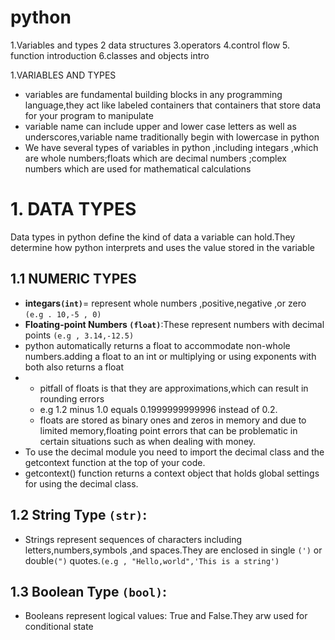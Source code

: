 # python 

1.Variables and types
2 data structures
3.operators
4.control flow
5. function introduction
6.classes and objects intro

1.VARIABLES AND TYPES
* variables are fundamental building blocks in any programming language,they act like labeled containers that containers that store data for your program to manipulate
* variable name can include upper and lower case letters as well as underscores,variable name traditionally begin with lowercase in python
* We have several types of variables in python ,including integars ,which are whole numbers;floats which are decimal numbers ;complex numbers which are used for mathematical calculations

# 1. DATA TYPES
Data types in python define the kind of data a variable can hold.They determine how python interprets and uses the value stored in the variable

## 1.1 NUMERIC TYPES
* **integars`(int)`**= represent whole numbers ,positive,negative ,or zero `(e.g . 10,-5 , 0)`
* **Floating-point Numbers `(float)`**:These represent numbers with decimal points `(e.g , 3.14,-12.5)`
* python automatically returns a float to accommodate non-whole numbers.adding a float to an int or multiplying or using exponents with both also returns a float
* - pitfall of floats is that they are approximations,which can result in rounding errors
  - e.g 1.2 minus 1.0 equals 0.1999999999996 instead of 0.2.
  - floats are stored as binary ones and zeros in memory and due to limited memory,floating point errors that can be problematic in certain situations such as when dealing with money.
* To use the decimal module you need to import the decimal class and the getcontext function at the top of your code.
* getcontext() function returns a context object that holds global settings for using the decimal class.

## 1.2 String Type `(str)`:
* Strings represent sequences of characters including letters,numbers,symbols ,and spaces.They are enclosed in single `(')` or double`(")` quotes.`(e.g , "Hello,world",'This is a string')`

## 1.3 Boolean Type `(bool)`:
* Booleans represent logical values: True and False.They arw used for conditional state


